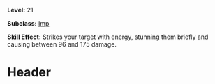 <!-- TITLE: Skill: Sharp Push -->
<!-- SUBTITLE:  -->

**Level:** 21

**Subclass:** [Imp](imp)

**Skill Effect:** Strikes your target with energy, stunning them briefly and causing between 96 and 175 damage.

# Header